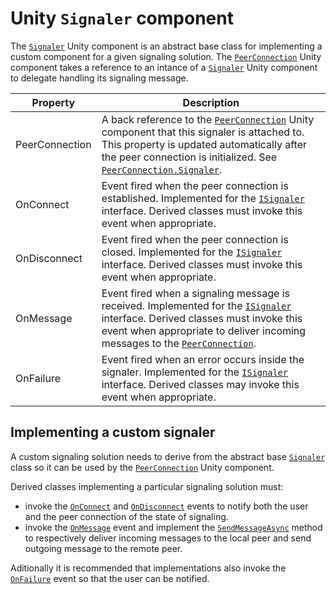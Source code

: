 # Unity `Signaler` component

The [`Signaler`](xref:Microsoft.MixedReality.WebRTC.Unity.Signaler) Unity component is an abstract base class for implementing a custom component for a given signaling solution. The [`PeerConnection`](xref:Microsoft.MixedReality.WebRTC.Unity.PeerConnection) Unity component takes a reference to an intance of a [`Signaler`](xref:Microsoft.MixedReality.WebRTC.Unity.Signaler) Unity component to delegate handling its signaling message.

| Property | Description |
|---|---|
| PeerConnection | A back reference to the [`PeerConnection`](xref:Microsoft.MixedReality.WebRTC.Unity.PeerConnection) Unity component that this signaler is attached to. This property is updated automatically after the peer connection is initialized. See [`PeerConnection.Signaler`](xref:Microsoft.MixedReality.WebRTC.Unity.PeerConnection.Signaler). |
| OnConnect | Event fired when the peer connection is established. Implemented for the [`ISignaler`](xref:Microsoft.MixedReality.WebRTC.ISignaler) interface. Derived classes must invoke this event when appropriate. |
| OnDisconnect | Event fired when the peer connection is closed. Implemented for the [`ISignaler`](xref:Microsoft.MixedReality.WebRTC.ISignaler) interface. Derived classes must invoke this event when appropriate. |
| OnMessage | Event fired when a signaling message is received. Implemented for the [`ISignaler`](xref:Microsoft.MixedReality.WebRTC.ISignaler) interface. Derived classes must invoke this event when appropriate to deliver incoming messages to the [`PeerConnection`](xref:Microsoft.MixedReality.WebRTC.Unity.PeerConnection). |
| OnFailure | Event fired when an error occurs inside the signaler. Implemented for the [`ISignaler`](xref:Microsoft.MixedReality.WebRTC.ISignaler) interface. Derived classes may invoke this event when appropriate. |

## Implementing a custom signaler

A custom signaling solution needs to derive from the abstract base [`Signaler`](xref:Microsoft.MixedReality.WebRTC.Unity.Signaler) class so it can be used by the [`PeerConnection`](xref:Microsoft.MixedReality.WebRTC.Unity.PeerConnection) Unity component.

Derived classes implementing a particular signaling solution must:
- invoke the [`OnConnect`](xref:Microsoft.MixedReality.WebRTC.Unity.Signaler.OnConnect) and [`OnDisconnect`](xref:Microsoft.MixedReality.WebRTC.Unity.Signaler.OnDisconnect) events to notify both the user and the peer connection of the state of signaling.
- invoke the [`OnMessage`](xref:Microsoft.MixedReality.WebRTC.Unity.Signaler.OnMessage) event and implement the [`SendMessageAsync`](xref:Microsoft.MixedReality.WebRTC.Unity.Signaler.SendMessageAsync(SignalerMessage)) method to respectively deliver incoming messages to the local peer and send outgoing message to the remote peer.

Aditionally it is recommended that implementations also invoke the [`OnFailure`](xref:Microsoft.MixedReality.WebRTC.Unity.Signaler.OnFailure) event so that the user can be notified.
